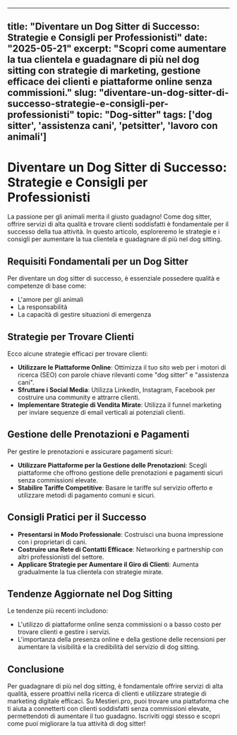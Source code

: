 
---
title: "Diventare un Dog Sitter di Successo: Strategie e Consigli per Professionisti"
date: "2025-05-21"
excerpt: "Scopri come aumentare la tua clientela e guadagnare di più nel dog sitting con strategie di marketing, gestione efficace dei clienti e piattaforme online senza commissioni."
slug: "diventare-un-dog-sitter-di-successo-strategie-e-consigli-per-professionisti"
topic: "Dog-sitter"
tags: ['dog sitter', 'assistenza cani', 'petsitter', 'lavoro con animali']
---

# Diventare un Dog Sitter di Successo: Strategie e Consigli per Professionisti

La passione per gli animali merita il giusto guadagno! Come dog sitter, offrire servizi di alta qualità e trovare clienti soddisfatti è fondamentale per il successo della tua attività. In questo articolo, esploreremo le strategie e i consigli per aumentare la tua clientela e guadagnare di più nel dog sitting.

## Requisiti Fondamentali per un Dog Sitter

Per diventare un dog sitter di successo, è essenziale possedere qualità e competenze di base come:

- L'amore per gli animali
- La responsabilità
- La capacità di gestire situazioni di emergenza

## Strategie per Trovare Clienti

Ecco alcune strategie efficaci per trovare clienti:

- **Utilizzare le Piattaforme Online**: Ottimizza il tuo sito web per i motori di ricerca (SEO) con parole chiave rilevanti come "dog sitter" e "assistenza cani". 
- **Sfruttare i Social Media**: Utilizza LinkedIn, Instagram, Facebook per costruire una community e attrarre clienti.
- **Implementare Strategie di Vendita Mirate**: Utilizza il funnel marketing per inviare sequenze di email verticali ai potenziali clienti.

## Gestione delle Prenotazioni e Pagamenti

Per gestire le prenotazioni e assicurare pagamenti sicuri:

- **Utilizzare Piattaforme per la Gestione delle Prenotazioni**: Scegli piattaforme che offrono gestione delle prenotazioni e pagamenti sicuri senza commissioni elevate.
- **Stabilire Tariffe Competitive**: Basare le tariffe sul servizio offerto e utilizzare metodi di pagamento comuni e sicuri.

## Consigli Pratici per il Successo

- **Presentarsi in Modo Professionale**: Costruisci una buona impressione con i proprietari di cani.
- **Costruire una Rete di Contatti Efficace**: Networking e partnership con altri professionisti del settore.
- **Applicare Strategie per Aumentare il Giro di Clienti**: Aumenta gradualmente la tua clientela con strategie mirate.

## Tendenze Aggiornate nel Dog Sitting

Le tendenze più recenti includono:

- L'utilizzo di piattaforme online senza commissioni o a basso costo per trovare clienti e gestire i servizi.
- L'importanza della presenza online e della gestione delle recensioni per aumentare la visibilità e la credibilità del servizio di dog sitting.

## Conclusione

Per guadagnare di più nel dog sitting, è fondamentale offrire servizi di alta qualità, essere proattivi nella ricerca di clienti e utilizzare strategie di marketing digitale efficaci. Su Mestieri.pro, puoi trovare una piattaforma che ti aiuta a connetterti con clienti soddisfatti senza commissioni elevate, permettendoti di aumentare il tuo guadagno. Iscriviti oggi stesso e scopri come puoi migliorare la tua attività di dog sitter!
